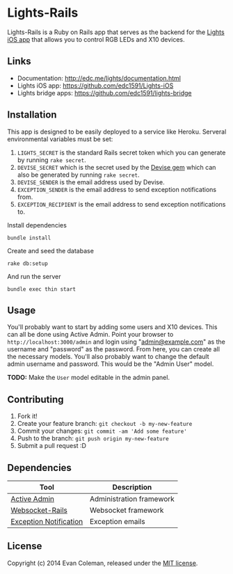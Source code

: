 # Lights-Rails

Lights-Rails is a Ruby on Rails app that serves as the backend for the [Lights iOS app](https://github.com/edc1591/Lights-iOS) that allows you to control RGB LEDs and X10 devices.

## Links

* Documentation: <http://edc.me/lights/documentation.html>
* Lights iOS app: <https://github.com/edc1591/Lights-iOS>
* Lights bridge apps: <https://github.com/edc1591/lights-bridge>

## Installation

This app is designed to be easily deployed to a service like Heroku. Serveral environmental variables must be set:

1. `LIGHTS_SECRET` is the standard Rails secret token which you can generate by running `rake secret`.
2. `DEVISE_SECRET` which is the secret used by the [Devise gem](https://github.com/plataformatec/devise) which can also be generated by running `rake secret`.
3. `DEVISE_SENDER` is the email address used by Devise.
4. `EXCEPTION_SENDER` is the email address to send exception notifications from.
5. `EXCEPTION_RECIPIENT` is the email address to send exception notifications to.

Install dependencies

    bundle install

Create and seed the database

    rake db:setup
    
And run the server

    bundle exec thin start


## Usage

You'll probably want to start by adding some users and X10 devices. This can all be done using Active Admin. Point your browser to `http://localhost:3000/admin` and login using "admin@example.com" as the username and "password" as the password. From here, you can create all the necessary models. You'll also probably want to change the default admin username and password. This would be the "Admin User" model.

**TODO:** Make the `User` model editable in the admin panel.

## Contributing

1. Fork it!
2. Create your feature branch: `git checkout -b my-new-feature`
3. Commit your changes: `git commit -am 'Add some feature'`
4. Push to the branch: `git push origin my-new-feature`
5. Submit a pull request :D

## Dependencies

Tool                    | Description
----------------------- | -----------
[Active Admin]          | Administration framework
[Websocket-Rails]       | Websocket framework
[Exception Notification]| Exception emails

[Active Admin]: https://github.com/gregbell/activeadmin
[Websocket-Rails]: https://github.com/websocket-rails/websocket-rails
[Exception Notification]: https://github.com/smartinez87/exception_notification

## License

Copyright (c) 2014 Evan Coleman, released under the [MIT license](License).